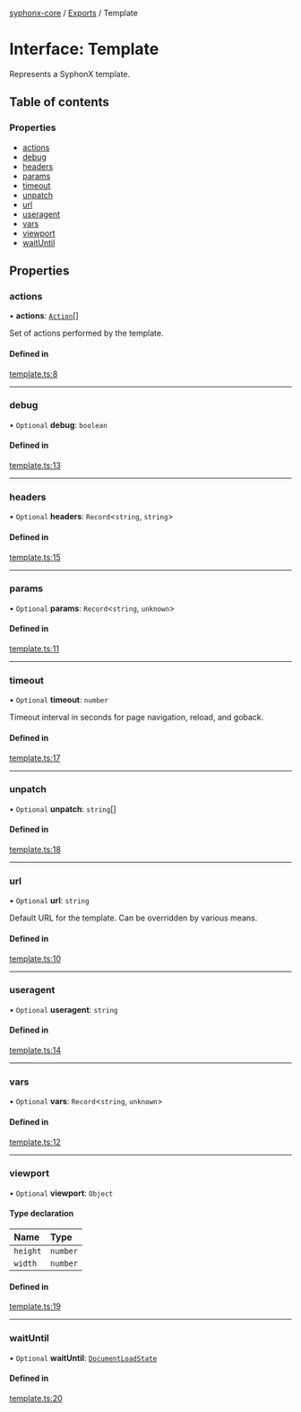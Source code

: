 [syphonx-core](../README.md) / [Exports](../modules.md) / Template

# Interface: Template

Represents a SyphonX template.

## Table of contents

### Properties

- [actions](Template.md#actions)
- [debug](Template.md#debug)
- [headers](Template.md#headers)
- [params](Template.md#params)
- [timeout](Template.md#timeout)
- [unpatch](Template.md#unpatch)
- [url](Template.md#url)
- [useragent](Template.md#useragent)
- [vars](Template.md#vars)
- [viewport](Template.md#viewport)
- [waitUntil](Template.md#waituntil)

## Properties

### actions

• **actions**: [`Action`](../modules.md#action)[]

Set of actions performed by the template.

#### Defined in

[template.ts:8](https://github.com/dtempx/syphonx-core/blob/4b1bb7c/template.ts#L8)

___

### debug

• `Optional` **debug**: `boolean`

#### Defined in

[template.ts:13](https://github.com/dtempx/syphonx-core/blob/4b1bb7c/template.ts#L13)

___

### headers

• `Optional` **headers**: `Record`\<`string`, `string`\>

#### Defined in

[template.ts:15](https://github.com/dtempx/syphonx-core/blob/4b1bb7c/template.ts#L15)

___

### params

• `Optional` **params**: `Record`\<`string`, `unknown`\>

#### Defined in

[template.ts:11](https://github.com/dtempx/syphonx-core/blob/4b1bb7c/template.ts#L11)

___

### timeout

• `Optional` **timeout**: `number`

Timeout interval in seconds for page navigation, reload, and goback.

#### Defined in

[template.ts:17](https://github.com/dtempx/syphonx-core/blob/4b1bb7c/template.ts#L17)

___

### unpatch

• `Optional` **unpatch**: `string`[]

#### Defined in

[template.ts:18](https://github.com/dtempx/syphonx-core/blob/4b1bb7c/template.ts#L18)

___

### url

• `Optional` **url**: `string`

Default URL for the template. Can be overridden by various means.

#### Defined in

[template.ts:10](https://github.com/dtempx/syphonx-core/blob/4b1bb7c/template.ts#L10)

___

### useragent

• `Optional` **useragent**: `string`

#### Defined in

[template.ts:14](https://github.com/dtempx/syphonx-core/blob/4b1bb7c/template.ts#L14)

___

### vars

• `Optional` **vars**: `Record`\<`string`, `unknown`\>

#### Defined in

[template.ts:12](https://github.com/dtempx/syphonx-core/blob/4b1bb7c/template.ts#L12)

___

### viewport

• `Optional` **viewport**: `Object`

#### Type declaration

| Name | Type |
| :------ | :------ |
| `height` | `number` |
| `width` | `number` |

#### Defined in

[template.ts:19](https://github.com/dtempx/syphonx-core/blob/4b1bb7c/template.ts#L19)

___

### waitUntil

• `Optional` **waitUntil**: [`DocumentLoadState`](../modules.md#documentloadstate)

#### Defined in

[template.ts:20](https://github.com/dtempx/syphonx-core/blob/4b1bb7c/template.ts#L20)
